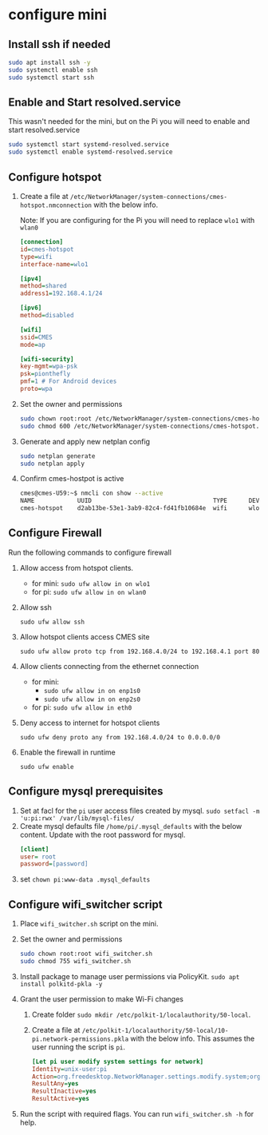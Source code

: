 # configure mini

## Install ssh if needed
```bash
sudo apt install ssh -y
sudo systemctl enable ssh
sudo systemctl start ssh
```

## Enable and Start resolved.service

This wasn't needed for the mini, but on the Pi you will need to enable and start resolved.service

```bash
sudo systemctl start systemd-resolved.service
sudo systemctl enable systemd-resolved.service
```

## Configure hotspot

1. Create a file at `/etc/NetworkManager/system-connections/cmes-hotspot.nmconnection` with the below info.

    Note: If you are configuring for the Pi you will need to replace `wlo1` with `wlan0`

    ```ini
    [connection]
    id=cmes-hotspot
    type=wifi
    interface-name=wlo1

    [ipv4]
    method=shared
    address1=192.168.4.1/24

    [ipv6]
    method=disabled

    [wifi]
    ssid=CMES
    mode=ap

    [wifi-security]
    key-mgmt=wpa-psk
    psk=pionthefly
    pmf=1 # For Android devices
    proto=wpa
    ```

2. Set the owner and permissions
    ```bash
    sudo chown root:root /etc/NetworkManager/system-connections/cmes-hotspot.nmconnection
    sudo chmod 600 /etc/NetworkManager/system-connections/cmes-hotspot.nmconnection
    ```

3. Generate and apply new netplan config
    ```bash
    sudo netplan generate
    sudo netplan apply
    ```

4. Confirm cmes-hostpot is active
    ```bash
    cmes@cmes-U59:~$ nmcli con show --active
    NAME            UUID                                  TYPE      DEVICE 
    cmes-hotspot    d2ab13be-53e1-3ab9-82c4-fd41fb10684e  wifi      wlo1   
    ```

## Configure Firewall

Run the following commands to configure firewall

1. Allow access from hotspot clients.
    - for mini: `sudo ufw allow in on wlo1`
    - for pi: `sudo ufw allow in on wlan0`
1. Allow ssh

    `sudo ufw allow ssh` 
1. Allow hotspot clients access CMES site
  
    `sudo ufw allow proto tcp from 192.168.4.0/24 to 192.168.4.1 port 80`
1. Allow clients connecting from the ethernet connection
    - for mini: 
      - `sudo ufw allow in on enp1s0`
      - `sudo ufw allow in on enp2s0`
    - for pi: `sudo ufw allow in eth0`
1.  Deny access to internet for hotspot clients

    `sudo ufw deny proto any from 192.168.4.0/24 to 0.0.0.0/0`
1. Enable the firewall in runtime

    `sudo ufw enable`

## Configure mysql prerequisites

1. Set at facl for the `pi` user access files created by mysql. `sudo setfacl -m 'u:pi:rwx' /var/lib/mysql-files/`
1. Create mysql defaults file `/home/pi/.mysql_defaults` with the below content. Update with the root password for mysql.
    ```ini
    [client] 
    user= root 
    password=[password]
    ```
1. set `chown pi:www-data .mysql_defaults`

## Configure wifi_switcher script

1. Place `wifi_switcher.sh` script on the mini.
1. Set the owner and permissions
    ```bash
    sudo chown root:root wifi_switcher.sh
    sudo chmod 755 wifi_switcher.sh
    ```
1. Install package to manage user permissions via PolicyKit. `sudo apt install polkitd-pkla -y`


1. Grant the user permission to make Wi-Fi changes

   1. Create folder `sudo mkdir /etc/polkit-1/localauthority/50-local`.

   1. Create a file at `/etc/polkit-1/localauthority/50-local/10-pi.network-permissions.pkla` with the below info. This assumes the user running the script is `pi`.

       ```ini
       [Let pi user modify system settings for network]
       Identity=unix-user:pi
       Action=org.freedesktop.NetworkManager.settings.modify.system;org.freedesktop.NetworkManager.network-control;org.freedesktop.NetworkManager.wifi.share.protected;org.freedesktop.NetworkManager.enable-disable-wifi
       ResultAny=yes
       ResultInactive=yes
       ResultActive=yes
       ```

4. Run the script with required flags. You can run `wifi_switcher.sh -h` for help.
